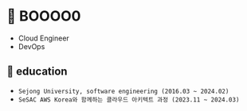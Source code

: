 # 👋 BOOOO0 

- Cloud Engineer
- DevOps

📖 education
---
- `Sejong University, software engineering (2016.03 ~ 2024.02)`
- `SeSAC AWS Korea와 함께하는 클라우드 아키텍트 과정 (2023.11 ~ 2024.03)`




